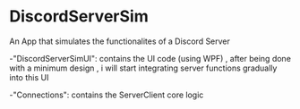 # DiscordServerSim

An App that simulates the functionalites of a Discord Server

-"DiscordServerSimUI": contains the UI code (using WPF) , after being done with a minimum design , i will start integrating server functions gradually into this UI




-"Connections": contains the ServerClient core logic
